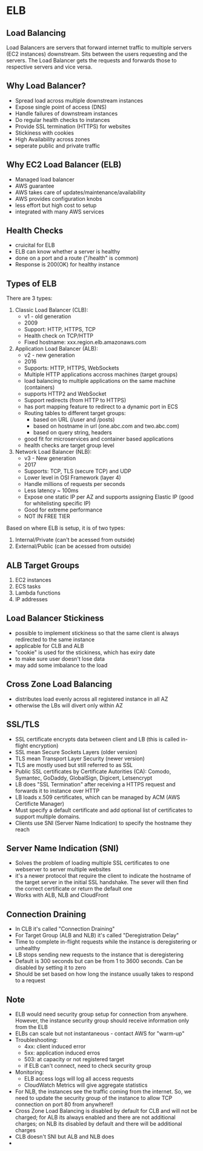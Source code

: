 # ELB

## Load Balancing
Load Balancers are servers that forward internet traffic to multiple servers (EC2 instances) downstream. Sits between the users requesting and the servers. The Load Balancer gets the requests and forwards those to respective servers and vice versa.

## Why Load Balancer?
* Spread load across multiple downstream instances
* Expose single point of access (DNS)
* Handle failures of downstream instances
* Do regular health checks to instances
* Provide SSL termination (HTTPS) for websites
* Stickiness with cookies
* High Availability across zones
* seperate public and private traffic

## Why EC2 Load Balancer (ELB)
* Managed load balancer
* AWS guarantee
* AWS takes care of updates/maintenance/availability
* AWS provides configuration knobs
* less effort but high cost to setup
* integrated with many AWS services

## Health Checks
* cruicital for ELB
* ELB can know whether a server is healthy
* done on a port and a route ("/health" is common)
* Response is 200(OK) for healthy instance

## Types of ELB
There are 3 types:
1. Classic Load Balancer (CLB): 
	* v1 - old generation
	* 2009
	* Support: HTTP, HTTPS, TCP
	* Health check on TCP/HTTP
	* Fixed hostname: xxx.region.elb.amazonaws.com
2. Application Load Balancer (ALB):
	* v2 - new generation
	* 2016
	* Supports: HTTP, HTTPS, WebSockets
	* Multiple HTTP applications accross machines (target groups)
	* load balancing to multiple applications on the same machine (containers)
	* supports HTTP2 and WebSocket
	* Support redirects (from HTTP to HTTPS)
	* has port mapping feature to redirect to a dynamic port in ECS
	* Routing tables to different target groups:
		* based on URL (/user and /posts)
		* based on hostname in url (one.abc.com and two.abc.com)
		* based on query string, headers
	* good fit for microservices and container based applications
	* health checks are target group level
3. Network Load Balancer (NLB):
	* v3 - New generation
	* 2017
	* Supports: TCP, TLS (secure TCP) and UDP
	* Lower level in OSI Framework (layer 4)
	* Handle millions of requests per seconds
	* Less latency ~ 100ms
	* Expose one static IP per AZ and supports assigning Elastic IP (good for whitelisting specific IP)
	* Good for extreme performance
	* NOT IN FREE TIER


Based on where ELB is setup, it is of two types:
1. Internal/Private (can't be acessed from outside)
2. External/Public (can be acessed from outside)

## ALB Target Groups
1. EC2 instances
2. ECS tasks
3. Lambda functions
4. IP addresses

## Load Balancer Stickiness
* possible to implement stickiness so that the same client is always redirected to the same instance
* applicable for CLB and ALB
* "cookie" is used for the stickiness, which has exiry date
* to make sure user doesn't lose data
* may add some imbalance to the load

## Cross Zone Load Balancing
* distributes load evenly across all registered instance in all AZ
* otherwise the LBs will divert only within AZ

## SSL/TLS
* SSL certificate encrypts data between client and LB (this is called in-flight encryption)
* SSL mean Secure Sockets Layers (older version)
* TLS mean Transport Layer Security (newer version)
* TLS are mostly used but still referred to as SSL
* Public SSL certificates by Certificate Autorities (CA): Comodo, Symantec, GoDaddy, GlobalSign, Digicert, Letsencrypt
* LB does "SSL Termination" after receiving a HTTPS request and forwards it to instance over HTTP
* LB loads x.509 certificates, which can be managed by ACM (AWS Certificte Manager)
* Must specify a default certificate and add optional list of certificates to support multiple domains.
* Clients use SNI (Server Name Indication) to specify the hostname they reach

## Server Name Indication (SNI)
* Solves the problem of loading multiple SSL certificates to one webserver to server multiple websites
* it's a newer protocol that require the client to indicate the hostname of the target server in the initial SSL handshake. The sever will then find the correct certificate or return the default one
* Works with ALB, NLB and CloudFront

## Connection Draining
* In CLB it's called "Connection Draining"
* For Target Group (ALB and NLB) it's called "Deregistration Delay"
* Time to complete in-flight requests while the instance is deregistering or unhealthy
* LB stops sending new requests to the instance that is deregistering
* Default is 300 seconds but can be from 1 to 3600 seconds. Can be disabled by setting it to zero
* Should be set based on how long the instance usually takes to respond to a request

## Note
* ELB would need security group setup for connection from anywhere. However, the instance security group should receive information only from the ELB
* ELBs can scale but not instantaneous - contact AWS for "warm-up"
* Troubleshooting:
	* 4xx: client induced error
	* 5xx: application induced erros
	* 503: at capacity or not registered target
	* if ELB can't connect, need to check security group
* Monitoring:
	* ELB access logs will log all access requests
	* CloudWatch Metrics will give aggregate statistics
* For NLB, the instances see the traffic coming from the internet. So, we need to update the security group of the instance to allow TCP connection on port 80 from anywhere!!
* Cross Zone Load Balancing is disabled by default for CLB and will not be charged; for ALB its always enabled and there are not additional charges; on NLB its disabled by default and there will be additional charges
* CLB doesn't SNI but ALB and NLB does
* 
